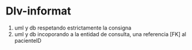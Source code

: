 # DIv-informat
1) uml y db respetando estrictamente la consigna
2) uml y db incoporando a la entidad de consulta, una referencia [FK] al pacienteID
